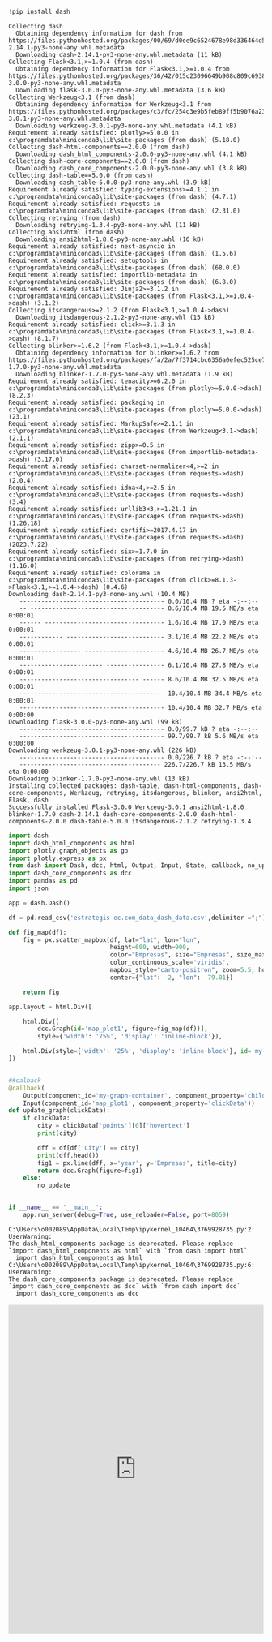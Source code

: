 ```python
!pip install dash
```

    Collecting dash
      Obtaining dependency information for dash from https://files.pythonhosted.org/packages/00/69/d0ee9c6524678e98d336464d5c898182794c6b2ba1e5507bc7010a126ce2/dash-2.14.1-py3-none-any.whl.metadata
      Downloading dash-2.14.1-py3-none-any.whl.metadata (11 kB)
    Collecting Flask<3.1,>=1.0.4 (from dash)
      Obtaining dependency information for Flask<3.1,>=1.0.4 from https://files.pythonhosted.org/packages/36/42/015c23096649b908c809c69388a805a571a3bea44362fe87e33fc3afa01f/flask-3.0.0-py3-none-any.whl.metadata
      Downloading flask-3.0.0-py3-none-any.whl.metadata (3.6 kB)
    Collecting Werkzeug<3.1 (from dash)
      Obtaining dependency information for Werkzeug<3.1 from https://files.pythonhosted.org/packages/c3/fc/254c3e9b5feb89ff5b9076a23218dafbc99c96ac5941e900b71206e6313b/werkzeug-3.0.1-py3-none-any.whl.metadata
      Downloading werkzeug-3.0.1-py3-none-any.whl.metadata (4.1 kB)
    Requirement already satisfied: plotly>=5.0.0 in c:\programdata\miniconda3\lib\site-packages (from dash) (5.18.0)
    Collecting dash-html-components==2.0.0 (from dash)
      Downloading dash_html_components-2.0.0-py3-none-any.whl (4.1 kB)
    Collecting dash-core-components==2.0.0 (from dash)
      Downloading dash_core_components-2.0.0-py3-none-any.whl (3.8 kB)
    Collecting dash-table==5.0.0 (from dash)
      Downloading dash_table-5.0.0-py3-none-any.whl (3.9 kB)
    Requirement already satisfied: typing-extensions>=4.1.1 in c:\programdata\miniconda3\lib\site-packages (from dash) (4.7.1)
    Requirement already satisfied: requests in c:\programdata\miniconda3\lib\site-packages (from dash) (2.31.0)
    Collecting retrying (from dash)
      Downloading retrying-1.3.4-py3-none-any.whl (11 kB)
    Collecting ansi2html (from dash)
      Downloading ansi2html-1.8.0-py3-none-any.whl (16 kB)
    Requirement already satisfied: nest-asyncio in c:\programdata\miniconda3\lib\site-packages (from dash) (1.5.6)
    Requirement already satisfied: setuptools in c:\programdata\miniconda3\lib\site-packages (from dash) (68.0.0)
    Requirement already satisfied: importlib-metadata in c:\programdata\miniconda3\lib\site-packages (from dash) (6.8.0)
    Requirement already satisfied: Jinja2>=3.1.2 in c:\programdata\miniconda3\lib\site-packages (from Flask<3.1,>=1.0.4->dash) (3.1.2)
    Collecting itsdangerous>=2.1.2 (from Flask<3.1,>=1.0.4->dash)
      Downloading itsdangerous-2.1.2-py3-none-any.whl (15 kB)
    Requirement already satisfied: click>=8.1.3 in c:\programdata\miniconda3\lib\site-packages (from Flask<3.1,>=1.0.4->dash) (8.1.7)
    Collecting blinker>=1.6.2 (from Flask<3.1,>=1.0.4->dash)
      Obtaining dependency information for blinker>=1.6.2 from https://files.pythonhosted.org/packages/fa/2a/7f3714cbc6356a0efec525ce7a0613d581072ed6eb53eb7b9754f33db807/blinker-1.7.0-py3-none-any.whl.metadata
      Downloading blinker-1.7.0-py3-none-any.whl.metadata (1.9 kB)
    Requirement already satisfied: tenacity>=6.2.0 in c:\programdata\miniconda3\lib\site-packages (from plotly>=5.0.0->dash) (8.2.3)
    Requirement already satisfied: packaging in c:\programdata\miniconda3\lib\site-packages (from plotly>=5.0.0->dash) (23.1)
    Requirement already satisfied: MarkupSafe>=2.1.1 in c:\programdata\miniconda3\lib\site-packages (from Werkzeug<3.1->dash) (2.1.1)
    Requirement already satisfied: zipp>=0.5 in c:\programdata\miniconda3\lib\site-packages (from importlib-metadata->dash) (3.17.0)
    Requirement already satisfied: charset-normalizer<4,>=2 in c:\programdata\miniconda3\lib\site-packages (from requests->dash) (2.0.4)
    Requirement already satisfied: idna<4,>=2.5 in c:\programdata\miniconda3\lib\site-packages (from requests->dash) (3.4)
    Requirement already satisfied: urllib3<3,>=1.21.1 in c:\programdata\miniconda3\lib\site-packages (from requests->dash) (1.26.18)
    Requirement already satisfied: certifi>=2017.4.17 in c:\programdata\miniconda3\lib\site-packages (from requests->dash) (2023.7.22)
    Requirement already satisfied: six>=1.7.0 in c:\programdata\miniconda3\lib\site-packages (from retrying->dash) (1.16.0)
    Requirement already satisfied: colorama in c:\programdata\miniconda3\lib\site-packages (from click>=8.1.3->Flask<3.1,>=1.0.4->dash) (0.4.6)
    Downloading dash-2.14.1-py3-none-any.whl (10.4 MB)
       ---------------------------------------- 0.0/10.4 MB ? eta -:--:--
       -- ------------------------------------- 0.6/10.4 MB 19.5 MB/s eta 0:00:01
       ------ --------------------------------- 1.6/10.4 MB 17.0 MB/s eta 0:00:01
       ------------ --------------------------- 3.1/10.4 MB 22.2 MB/s eta 0:00:01
       ----------------- ---------------------- 4.6/10.4 MB 26.7 MB/s eta 0:00:01
       ----------------------- ---------------- 6.1/10.4 MB 27.8 MB/s eta 0:00:01
       --------------------------------- ------ 8.6/10.4 MB 32.5 MB/s eta 0:00:01
       ---------------------------------------  10.4/10.4 MB 34.4 MB/s eta 0:00:01
       ---------------------------------------- 10.4/10.4 MB 32.7 MB/s eta 0:00:00
    Downloading flask-3.0.0-py3-none-any.whl (99 kB)
       ---------------------------------------- 0.0/99.7 kB ? eta -:--:--
       ---------------------------------------- 99.7/99.7 kB 5.6 MB/s eta 0:00:00
    Downloading werkzeug-3.0.1-py3-none-any.whl (226 kB)
       ---------------------------------------- 0.0/226.7 kB ? eta -:--:--
       --------------------------------------- 226.7/226.7 kB 13.5 MB/s eta 0:00:00
    Downloading blinker-1.7.0-py3-none-any.whl (13 kB)
    Installing collected packages: dash-table, dash-html-components, dash-core-components, Werkzeug, retrying, itsdangerous, blinker, ansi2html, Flask, dash
    Successfully installed Flask-3.0.0 Werkzeug-3.0.1 ansi2html-1.8.0 blinker-1.7.0 dash-2.14.1 dash-core-components-2.0.0 dash-html-components-2.0.0 dash-table-5.0.0 itsdangerous-2.1.2 retrying-1.3.4
    


```python
import dash
import dash_html_components as html
import plotly.graph_objects as go
import plotly.express as px
from dash import Dash, dcc, html, Output, Input, State, callback, no_update
import dash_core_components as dcc
import pandas as pd
import json

app = dash.Dash()

df = pd.read_csv('estrategis-ec.com_data_dash_data.csv',delimiter =";")

def fig_map(df):
    fig = px.scatter_mapbox(df, lat="lat", lon="lon",
                            height=600, width=900,
                            color="Empresas", size="Empresas", size_max=75, animation_frame='year',
                            color_continuous_scale='viridis',
                            mapbox_style="carto-positron", zoom=5.5, hover_name="City",
                            center={"lat": -2, "lon": -79.01})

    return fig

app.layout = html.Div([

    html.Div([
        dcc.Graph(id='map_plot1', figure=fig_map(df))],
        style={'width': '75%', 'display': 'inline-block'}),

    html.Div(style={'width': '25%', 'display': 'inline-block'}, id='my-graph-container')
])


##calback
@callback(
    Output(component_id='my-graph-container', component_property='children'),
    Input(component_id='map_plot1', component_property='clickData'))
def update_graph(clickData):
    if clickData:
        city = clickData['points'][0]['hovertext']
        print(city)

        dff = df[df['City'] == city]
        print(dff.head())
        fig1 = px.line(dff, x='year', y='Empresas', title=city)
        return dcc.Graph(figure=fig1)
    else:
        no_update


if __name__ == '__main__':
    app.run_server(debug=True, use_reloader=False, port=8059)
```

    C:\Users\o002089\AppData\Local\Temp\ipykernel_10464\3769928735.py:2: UserWarning: 
    The dash_html_components package is deprecated. Please replace
    `import dash_html_components as html` with `from dash import html`
      import dash_html_components as html
    C:\Users\o002089\AppData\Local\Temp\ipykernel_10464\3769928735.py:6: UserWarning: 
    The dash_core_components package is deprecated. Please replace
    `import dash_core_components as dcc` with `from dash import dcc`
      import dash_core_components as dcc
    



<iframe
    width="100%"
    height="650"
    src="http://127.0.0.1:8059/"
    frameborder="0"
    allowfullscreen

></iframe>




```python

```
